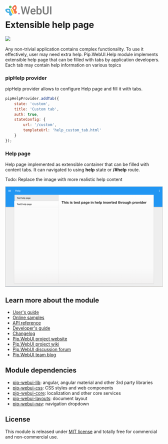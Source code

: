 # <img src="https://github.com/pip-webui/pip-webui/raw/master/doc/Logo.png" alt="Pip.WebUI Logo" style="max-width:30%"> <br/> Extensible help page

![](https://img.shields.io/badge/license-MIT-blue.svg)

Any non-trivial application contains complex functionality. To use it effectively, user may need extra help.
Pip.WebUI.Help module implements extensible help page that can be filled with tabs by application developers.
Each tab may contain help information on various topics

### pipHelp provider

pipHelp provider allows to configure Help page and fill it with tabs.

```javascript
pipHelpProvider.addTab({
    state: 'custom',
    title: 'Custom tab',
    auth: true,
    stateConfig: {
        url: '/custom',
        templateUrl: 'help_custom_tab.html'
    }
});
```

### Help page

Help page implemented as extensible container that can be filled with content tabs.
It can navigated to using **help** state or **/#help** route.

Todo: Replace the image with more realistic help content
<div style="border: 1px solid #ccc">
  <img src="https://github.com/pip-webui/pip-webui-help/raw/master/doc/HelpSample.png" alt="Help Page Sample" style="display:block;">
</div>

## Learn more about the module

- [User's guide](doc/UsersGuide.md)
- [Online samples](http://webui.pipdevs.com/pip-webui-help/index.html)
- [API reference](http://webui-api.pipdevs.com/pip-webui-help/index.html)
- [Developer's guide](doc/DevelopersGuide.md)
- [Changelog](CHANGELOG.md)
- [Pip.WebUI project website](http://www.pipwebui.org)
- [Pip.WebUI project wiki](https://github.com/pip-webui/pip-webui/wiki)
- [Pip.WebUI discussion forum](https://groups.google.com/forum/#!forum/pip-webui)
- [Pip.WebUI team blog](https://pip-webui.blogspot.com/)

## <a name="dependencies"></a>Module dependencies

* [pip-webui-lib](https://github.com/pip-webui/pip-webui-lib): angular, angular material and other 3rd party libraries
* [pip-webui-css](https://github.com/pip-webui/pip-webui-css): CSS styles and web components
* [pip-webui-core](https://github.com/pip-webui/pip-webui-core): localization and other core services
* [pip-webui-layouts](https://github.com/pip-webui/pip-webui-layouts): document layout
* [pip-webui-nav](https://github.com/pip-webui/pip-webui-nav): navigation dropdown

## <a name="license"></a>License

This module is released under [MIT license](License) and totally free for commercial and non-commercial use.

